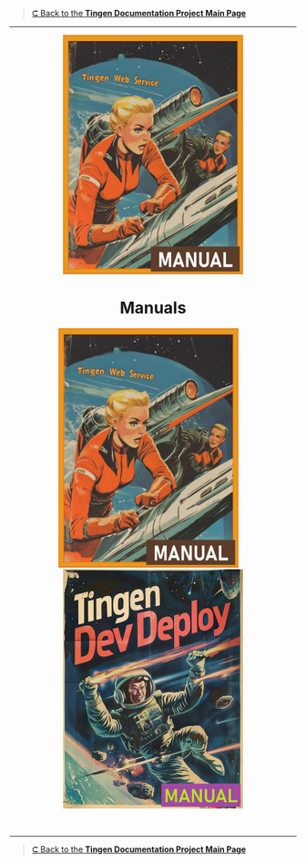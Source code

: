 <!-- u250812 -->

> [⮈ Back to the **Tingen Documentation Project Main Page**](../../README.md)

***

<div align="center">

  ![logo](/.github/img/logo/man/TngnDocProj-TngnWsvcMan-316x420.png)

# Manuals

  [![Tingen Web Service Manual](/.github/img/logo/man/TngnDocProj-TngnWsvcMan-316x420.png)](./tngnwsvc/)&nbsp;&nbsp;&nbsp;&nbsp;
  [![Tingen DevDeploy Manual](/.github/img/logo/man/TngnDocProj-TngnDvdpMan-320x420.png)](./tngndvdp/)

</div>

<br>

***

> [⮈ Back to the **Tingen Documentation Project Main Page**](../../README.md)
